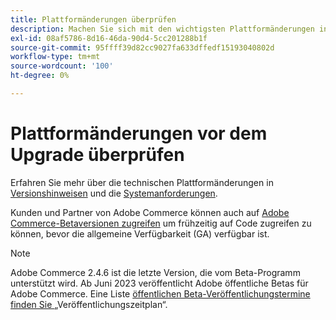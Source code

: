 ```yaml
---
title: Plattformänderungen überprüfen
description: Machen Sie sich mit den wichtigsten Plattformänderungen in einer Version vertraut, während Sie sich auf die Aktualisierung Ihres Adobe Commerce-Projekts vorbereiten.
exl-id: 08af5786-8d16-46da-90d4-5cc201288b1f
source-git-commit: 95ffff39d82cc9027fa633dffedf15193040802d
workflow-type: tm+mt
source-wordcount: '100'
ht-degree: 0%

---
```


# Plattformänderungen vor dem Upgrade überprüfen

Erfahren Sie mehr über die technischen Plattformänderungen in [Versionshinweisen](../../release/release-notes/overview.md) und die [Systemanforderungen](../../installation/system-requirements.md).

Kunden und Partner von Adobe Commerce können auch auf [Adobe Commerce-Betaversionen zugreifen](../../release/beta.md) um frühzeitig auf Code zugreifen zu können, bevor die allgemeine Verfügbarkeit (GA) verfügbar ist.

>[!NOTE]
>
>Adobe Commerce 2.4.6 ist die letzte Version, die vom Beta-Programm unterstützt wird. Ab Juni 2023 veröffentlicht Adobe öffentliche Betas für Adobe Commerce. Eine Liste [&#x200B; öffentlichen Beta-Veröffentlichungstermine finden Sie &#x200B;](../../release/schedule.md) „Veröffentlichungszeitplan“.
